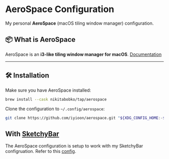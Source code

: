 # AeroSpace Configuration

My personal **AeroSpace** (macOS tiling window manager) configuration.

## 📦 What is AeroSpace

AeroSpace is an **i3-like tiling window manager for macOS**.
[Documentation](https://nikitabobko.github.io/AeroSpace/guide?utm_source=chatgpt.com)

---

## 🛠 Installation

Make sure you have AeroSpace installed:

```bash
brew install --cask nikitabobko/tap/aerospace
```

Clone the configuration to `~/.config/aerospace`:

```bash
git clone https://github.com/iyioon/aerospace.git "${XDG_CONFIG_HOME:-$HOME/.config}"/aerospace

```

## With [SketchyBar](https://github.com/FelixKratz/SketchyBar)

The AeroSpace configuration is setup to work with my SketchyBar configruation. Refer to this [config](https://github.com/iyioon/sketchybar).
